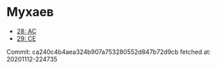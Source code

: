 # Мухаев
- [28: AC](28.md)
- [29: CE](29.md)

Commit: ca240c4b4aea324b907a753280552d847b72d9cb
 fetched at: 20201112-224735
